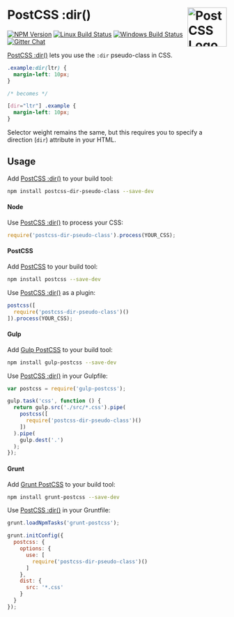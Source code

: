 # PostCSS :dir() [<img src="https://postcss.github.io/postcss/logo.svg" alt="PostCSS Logo" width="90" height="90" align="right">][postcss]

[![NPM Version][npm-img]][npm-url]
[![Linux Build Status][cli-img]][cli-url]
[![Windows Build Status][win-img]][win-url]
[![Gitter Chat][git-img]][git-url]

[PostCSS :dir()] lets you use the `:dir` pseudo-class in CSS.

```css
.example:dir(ltr) {
  margin-left: 10px;
}

/* becomes */

[dir="ltr"] .example {
  margin-left: 10px;
}
```

Selector weight remains the same, but this requires you to specify a direction
(`dir`) attribute in your HTML.

## Usage

Add [PostCSS :dir()] to your build tool:

```bash
npm install postcss-dir-pseudo-class --save-dev
```

#### Node

Use [PostCSS :dir()] to process your CSS:

```js
require('postcss-dir-pseudo-class').process(YOUR_CSS);
```

#### PostCSS

Add [PostCSS] to your build tool:

```bash
npm install postcss --save-dev
```

Use [PostCSS :dir()] as a plugin:

```js
postcss([
  require('postcss-dir-pseudo-class')()
]).process(YOUR_CSS);
```

#### Gulp

Add [Gulp PostCSS] to your build tool:

```bash
npm install gulp-postcss --save-dev
```

Use [PostCSS :dir()] in your Gulpfile:

```js
var postcss = require('gulp-postcss');

gulp.task('css', function () {
  return gulp.src('./src/*.css').pipe(
    postcss([
      require('postcss-dir-pseudo-class')()
    ])
  ).pipe(
    gulp.dest('.')
  );
});
```

#### Grunt

Add [Grunt PostCSS] to your build tool:

```bash
npm install grunt-postcss --save-dev
```

Use [PostCSS :dir()] in your Gruntfile:

```js
grunt.loadNpmTasks('grunt-postcss');

grunt.initConfig({
  postcss: {
    options: {
      use: [
        require('postcss-dir-pseudo-class')()
      ]
    },
    dist: {
      src: '*.css'
    }
  }
});
```

[npm-url]: https://www.npmjs.com/package/postcss-dir-pseudo-class
[npm-img]: https://img.shields.io/npm/v/postcss-dir-pseudo-class.svg
[cli-url]: https://travis-ci.org/jonathantneal/postcss-dir-pseudo-class
[cli-img]: https://img.shields.io/travis/jonathantneal/postcss-dir-pseudo-class.svg
[win-url]: https://ci.appveyor.com/project/jonathantneal/postcss-dir-pseudo-class
[win-img]: https://img.shields.io/appveyor/ci/jonathantneal/postcss-dir-pseudo-class.svg
[git-url]: https://gitter.im/postcss/postcss
[git-img]: https://img.shields.io/badge/chat-gitter-blue.svg

[PostCSS :dir()]: https://github.com/jonathantneal/postcss-dir-pseudo-class
[PostCSS]: https://github.com/postcss/postcss
[Gulp PostCSS]: https://github.com/postcss/gulp-postcss
[Grunt PostCSS]: https://github.com/nDmitry/grunt-postcss

